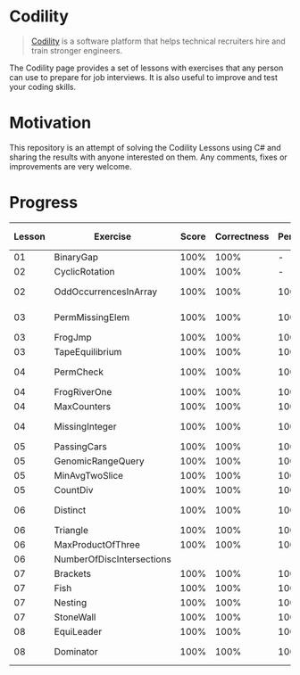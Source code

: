 # Codility

> [Codility](https://www.codility.com/) is a software platform that helps technical recruiters hire and train stronger engineers.

The Codility page provides a set of lessons with exercises that any person can use to prepare for job interviews. It is also useful to improve and test your coding skills.

# Motivation

This repository is an attempt of solving the Codility Lessons using C# and sharing the results with anyone interested on them. Any comments, fixes or improvements are very welcome. 

# Progress

Lesson | Exercise                  | Score | Correctness | Performance | Detected Complexity
-------|---------------------------|-------|-------------|------------ | ----------------------------------
01     | BinaryGap                 | 100%  | 100%        | -           | -
02     | CyclicRotation            | 100%  | 100%        | -           | -
02     | OddOccurrencesInArray     | 100%  | 100%        | 100%        | O(N) or O(N*log(N))
03     | PermMissingElem           | 100%  | 100%        | 100%        | O(N) or O(N*log(N))
03     | FrogJmp                   | 100%  | 100%        | 100%        | O(1)
03     | TapeEquilibrium           | 100%  | 100%        | 100%        | O(N)
04     | PermCheck                 | 100%  | 100%        | 100%        | O(N) or O(N*log(N))
04     | FrogRiverOne              | 100%  | 100%        | 100%        | O(N)
04     | MaxCounters               | 100%  | 100%        | 100%        | O(N+M)
04     | MissingInteger            | 100%  | 100%        | 100%        | O(N) or O(N*log(N))
05     | PassingCars               | 100%  | 100%        | 100%        | O(N)
05     | GenomicRangeQuery         | 100%  | 100%        | 100%        | O(N+M)
05     | MinAvgTwoSlice            | 100%  | 100%        | 100%        | O(N)
05     | CountDiv                  | 100%  | 100%        | 100%        | O(1)
06     | Distinct                  | 100%  | 100%        | 100%        | O(N*log(N)) or O(N)
06     | Triangle                  | 100%  | 100%        | 100%        | O(N*log(N))
06     | MaxProductOfThree         | 100%  | 100%        | 100%        | O(N*log(N))
06     | NumberOfDiscIntersections |       |             |             |
07     | Brackets                  | 100%  | 100%        | 100%        | O(N)
07     | Fish                      | 100%  | 100%        | 100%        | O(N)
07     | Nesting                   | 100%  | 100%        | 100%        | O(N)
07     | StoneWall                 | 100%  | 100%        | 100%        | O(N)
08     | EquiLeader                | 100%  | 100%        | 100%        | O(N)
08     | Dominator                 | 100%  | 100%        | 100%        | O(N*log(N)) or O(N)
